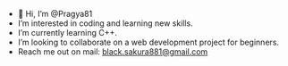 - 👋 Hi, I’m @Pragya81
-  I’m interested in coding and learning new skills.
-  I’m currently learning C++.
-  I’m looking to collaborate on a web development project for beginners.
-  Reach me out on mail: black.sakura881@gmail.com

